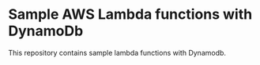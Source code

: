 Sample AWS Lambda functions with DynamoDb
=========================================


This repository contains sample lambda functions with Dynamodb.